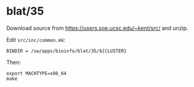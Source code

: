 blat/35
=======

Download source from https://users.soe.ucsc.edu/~kent/src/ and unzip.

Edit `src/inc/common.mk`:

    BINDIR = /sw/apps/bioinfo/blat/35/${CLUSTER}

Then:

    export MACHTYPE=x86_64
    make

